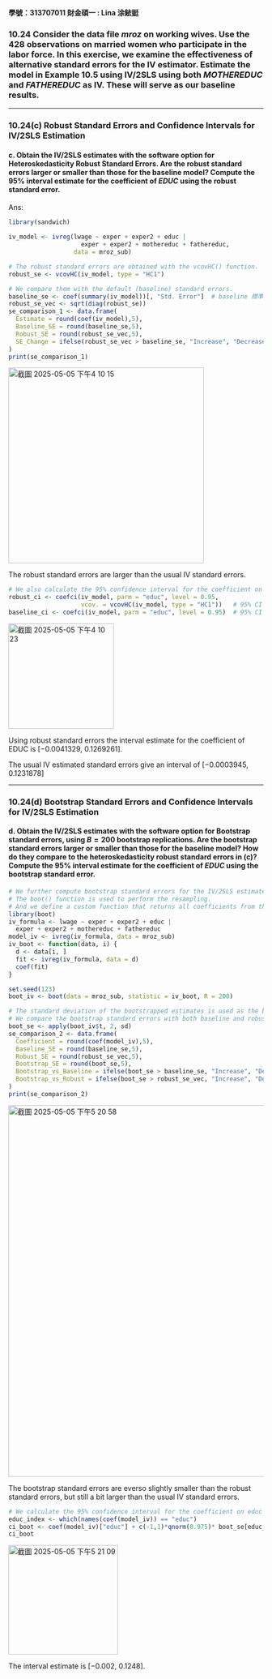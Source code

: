 **學號：313707011     財金碩一 : Lina 涂銥娗**

### 10.24 Consider the data file *mroz* on working wives. Use the 428 observations on married women who participate in the labor force. In this exercise, we examine the effectiveness of alternative standard errors for the IV estimator. Estimate the model in Example 10.5 using IV/2SLS using both $MOTHEREDUC$ and $FATHEREDUC$ as IV. These will serve as our baseline results.
---
### 10.24(c) Robust Standard Errors and Confidence Intervals for IV/2SLS Estimation
#### c. Obtain the IV/2SLS estimates with the software option for Heteroskedasticity Robust Standard Errors. Are the robust standard errors larger or smaller than those for the baseline model? Compute the 95% interval estimate for the coefficient of $EDUC$ using the robust standard error.

Ans: 

```r
library(sandwich)

iv_model <- ivreg(lwage ~ exper + exper2 + educ |
                    exper + exper2 + mothereduc + fathereduc,
                  data = mroz_sub)

# The robust standard errors are obtained with the vcovHC() function. 
robust_se <- vcovHC(iv_model, type = "HC1")

# We compare them with the default (baseline) standard errors.
baseline_se <- coef(summary(iv_model))[, "Std. Error"]  # baseline 標準誤
robust_se_vec <- sqrt(diag(robust_se))
se_comparison_1 <- data.frame(
  Estimate = round(coef(iv_model),5),
  Baseline_SE = round(baseline_se,5),
  Robust_SE = round(robust_se_vec,5),
  SE_Change = ifelse(robust_se_vec > baseline_se, "Increase", "Decrease")
)
print(se_comparison_1)

```
<img width="386" alt="截圖 2025-05-05 下午4 10 15" src="https://github.com/user-attachments/assets/0cea3b8a-e7e6-4c81-8559-aa1603bad38b" /><br>

The robust standard errors are larger than the usual IV standard errors.

```r
# We also calculate the 95% confidence interval for the coefficient on educ using both baseline and robust standard errors. 
robust_ci <- coefci(iv_model, parm = "educ", level = 0.95, 
                    vcov. = vcovHC(iv_model, type = "HC1"))   # 95% CI using Robust SE
baseline_ci <- coefci(iv_model, parm = "educ", level = 0.95)  # 95% CI using Baseline SE

```
<img width="208" alt="截圖 2025-05-05 下午4 10 23" src="https://github.com/user-attachments/assets/f2661909-8b99-4024-ab24-3d63f1815b70" />

Using robust standard errors the interval estimate for the coefficient of EDUC is [−0.0041329, 0.1269261]. 

The usual IV estimated standard errors give an interval of [−0.0003945, 0.1231878]



___

### 10.24(d) Bootstrap Standard Errors and Confidence Intervals for IV/2SLS Estimation
#### d. Obtain the IV/2SLS estimates with the software option for Bootstrap standard errors, using $B = 200$ bootstrap replications. Are the bootstrap standard errors larger or smaller than those for the baseline model? How do they compare to the heteroskedasticity robust standard errors in (c)? Compute the 95% interval estimate for the coefficient of $EDUC$ using the bootstrap standard error.


```r
# We further compute bootstrap standard errors for the IV/2SLS estimates, using 200 replications.
# The boot() function is used to perform the resampling.
# And we define a custom function that returns all coefficients from the IV model.
library(boot)
iv_formula <- lwage ~ exper + exper2 + educ |
  exper + exper2 + mothereduc + fathereduc
model_iv <- ivreg(iv_formula, data = mroz_sub)
iv_boot <- function(data, i) {
  d <- data[i, ]
  fit <- ivreg(iv_formula, data = d)
  coef(fit)
}

set.seed(123)
boot_iv <- boot(data = mroz_sub, statistic = iv_boot, R = 200)

# The standard deviation of the bootstrapped estimates is used as the bootstrap standard error.
# We compare the bootstrap standard errors with both baseline and robust standard errors.
boot_se <- apply(boot_iv$t, 2, sd)
se_comparison_2 <- data.frame(
  Coefficient = round(coef(model_iv),5),
  Baseline_SE = round(baseline_se,5),
  Robust_SE = round(robust_se_vec,5), 
  Bootstrap_SE = round(boot_se,5),
  Bootstrap_vs_Baseline = ifelse(boot_se > baseline_se, "Increase", "Decrease"),
  Bootstrap_vs_Robust = ifelse(boot_se > robust_se_vec, "Increase", "Decrease")
)
print(se_comparison_2)

```
<img width="733" alt="截圖 2025-05-05 下午5 20 58" src="https://github.com/user-attachments/assets/f45fe3c4-1b8f-4c73-b95d-c48fcad52e01" /><br>

The bootstrap standard errors are everso slightly smaller than the robust standard errors, but still a bit larger than the usual IV standard errors. 


```r
# We calculate the 95% confidence interval for the coefficient on educ using the bootstrap standard error.
educ_index <- which(names(coef(model_iv)) == "educ")
ci_boot <- coef(model_iv)["educ"] + c(-1,1)*qnorm(0.975)* boot_se[educ_index]
ci_boot 

```

<img width="216" alt="截圖 2025-05-05 下午5 21 09" src="https://github.com/user-attachments/assets/41c9d4f4-6d0f-4dbe-80cf-1d4be17e0c73" />

The interval estimate is  [−0.002, 0.1248].











